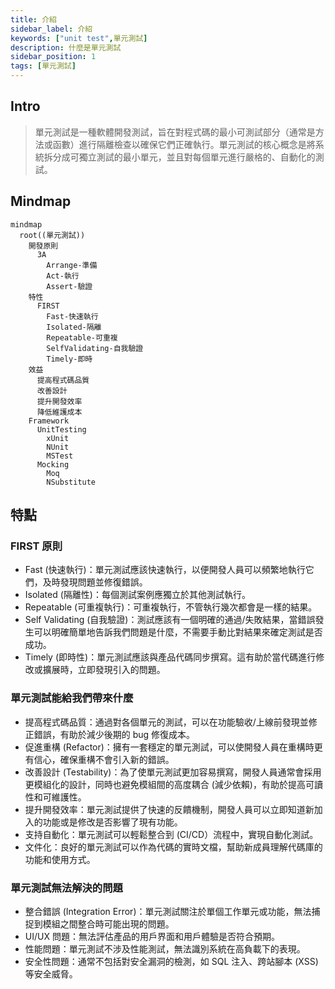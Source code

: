 ```yaml
---
title: 介紹
sidebar_label: 介紹
keywords: ["unit test",單元測試]
description: 什麼是單元測試
sidebar_position: 1
tags: [單元測試]
---
```


## Intro
> 單元測試是一種軟體開發測試，旨在對程式碼的最小可測試部分（通常是方法或函數）進行隔離檢查以確保它們正確執行。單元測試的核心概念是將系統拆分成可獨立測試的最小單元，並且對每個單元進行嚴格的、自動化的測試。

## Mindmap

```mermaid
mindmap
  root((單元測試))
    開發原則
      3A
        Arrange-準備
        Act-執行
        Assert-驗證
    特性
      FIRST
        Fast-快速執行
        Isolated-隔離
        Repeatable-可重複
        SelfValidating-自我驗證
        Timely-即時
    效益
      提高程式碼品質
      改善設計
      提升開發效率
      降低維護成本
    Framework
      UnitTesting
        xUnit
        NUnit
        MSTest
      Mocking
        Moq
        NSubstitute

```

## 特點

### FIRST 原則
- Fast (快速執行)：單元測試應該快速執行，以便開發人員可以頻繁地執行它們，及時發現問題並修復錯誤。
- Isolated (隔離性)：每個測試案例應獨立於其他測試執行。
- Repeatable (可重複執行)：可重複執行，不管執行幾次都會是一樣的結果。
- Self Validating (自我驗證)：測試應該有一個明確的通過/失敗結果，當錯誤發生可以明確簡單地告訴我們問題是什麼，不需要手動比對結果來確定測試是否成功。
- Timely (即時性)：單元測試應該與產品代碼同步撰寫。這有助於當代碼進行修改或擴展時，立即發現引入的問題。

### 單元測試能給我們帶來什麼

- 提高程式碼品質：通過對各個單元的測試，可以在功能驗收/上線前發現並修正錯誤，有助於減少後期的 bug 修復成本。
- 促進重構 (Refactor)：擁有一套穩定的單元測試，可以使開發人員在重構時更有信心，確保重構不會引入新的錯誤。
- 改善設計 (Testability)：為了使單元測試更加容易撰寫，開發人員通常會採用更模組化的設計，同時也避免模組間的高度耦合 (減少依賴)，有助於提高可讀性和可維護性。
- 提升開發效率：單元測試提供了快速的反饋機制，開發人員可以立即知道新加入的功能或是修改是否影響了現有功能。
- 支持自動化：單元測試可以輕鬆整合到 (CI/CD）流程中，實現自動化測試。
- 文件化：良好的單元測試可以作為代碼的實時文檔，幫助新成員理解代碼庫的功能和使用方式。

### 單元測試無法解決的問題
- 整合錯誤 (Integration Error)：單元測試關注於單個工作單元或功能，無法捕捉到模組之間整合時可能出現的問題。
- UI/UX 問題：無法評估產品的用戶界面和用戶體驗是否符合預期。
- 性能問題：單元測試不涉及性能測試，無法識別系統在高負載下的表現。
- 安全性問題：通常不包括對安全漏洞的檢測，如 SQL 注入、跨站腳本 (XSS) 等安全威脅。
